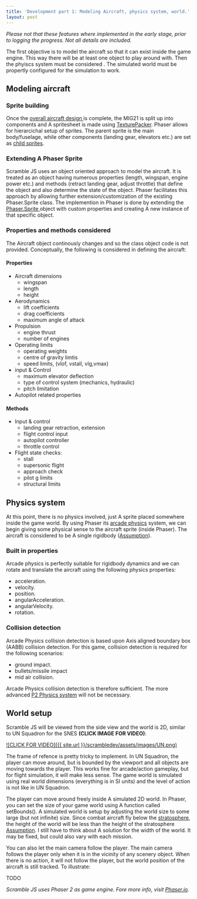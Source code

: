 ```yaml
---
title: 'Development part 1: Modeling Aircraft, physics system, world.'
layout: post
---
```


*Please not that these features where implemented in the early stage, prior to  logging the progress.  Not all details are included.*

The first objective is to model the aircraft so that it can exist inside the game engine. This way there will be at least one object to play around with. Then the phyiscs system must be considered . The simulated world must be propertly configured for the simulation to work.

## Modeling aircraft

### Sprite building

Once the [overall aircraft design ](/scrambledev/2017/01/16/aircraft-design-part-1.html) is complete, the MIG21 is split up into components and  A spritesheet is made using [TexturePacker](https://www.codeandweb.com/texturepacker). Phaser allows for hierarcichal setup of sprites. The parent sprite is the main body/fuselage, while other components (landing gear, elevators etc.) are set as [child sprites](https://phaser.io/examples/v2/sprites/child-sprites).

### Extending A Phaser Sprite

Scramble JS uses an object oriented approach to model the aircraft. It is treated as an object having numerous properties (length, wingspan, engine power etc.) and methods (retract landing gear, adjust throttle) that define the object and also determine the state of the object. Phaser facilitates this approach by allowing further extension/customization of the existing Phaser.Sprite class. The implemention in Phaser is done by extending the [Phaser.Sprite ](https://phaser.io/examples/v2/sprites/extending-sprite-demo-2)object with custom properties and creating A new instance of that specific object. 

### Properties and methods considered

The Aircraft object continously changes and so the class object code  is not provided. Conceptually, the following is considered in defining the aircraft:

#### Properties

- Aircraft dimensions
  - wingspan
  - length
  - height
- Aerodynamics
  - lift coefficients
  - drag coefficients
  - maximum angle of attack
- Propulsion
  - engine thrust
  - number of engines
- Operating limits
  - operating weights
  - centre of gravity limtis
  - speed limits, (vlof, vstall, vlg,vmax)
- input & Control
  - maximum elevator deflection
  - type of  control system (mechanics, hydraulic)
  - pitch limitation
- Autopilot related properties     

#### Methods

-  Input & control
   - landing gear retraction, extension
   - flight control input
   - autopilot controller
   - throttle control
- Flight state checks:
   -	stall
	 -  supersonic flight
	 - approach check
	 - pilot g limits
	 - structural limits

## Physics system
At this point, there is no physics involved,  just A sprite placed somewhere inside the game world. By using Phaser its [arcade physics](https://phaser.io/examples/v2/category/arcade-physics) system, we can begin giving some physical sense to the aircraft sprite (inside Phaser). The aircraft is considered to be A single rigidbody ([Assumption](#)).  

### Built in properties
Arcade physics is perfectly suitable for rigidbody dynamics and we can rotate and translate the aircraft using the following physics properties:

*  acceleration.
*  velocity.
*  position.
*  angularAcceleration.
*  angularVelocity.
*  rotation.

### Collision detection
Arcade Physics collision detection is based upon Axis aligned boundary box (AABB) collision detection. For this game, collision detection is required for the following scenarios:

* ground impact.
* bullets/missile impact
* mid air collision.

Arcade Physics collision detection is therefore sufficient. The more advanced [P2 Physics system](https://phaser.io/examples/v2/category/p2-physics) will not be necessary.

## World setup

Scramble JS will be viewed from the side view and the world is 2D, similar to UN Squadron for the SNES **(CLICK IMAGE FOR VIDEO)**:

[![CLICK FOR VIDEO]({{ site.url }}/scrambledev/assets/images/UN.png)](https://www.youtube.com/watch?v=-C6V_bEmOEQ&t=608s)

The frame of refence is pretty tricky to implement. In UN Squadron, the player can move around, but is bounded by the viewport and all objects are moving towards the player. This works fine for arcade/action gameplay, but for flight simulation, it will make less sense. The game world is simulated using real world dimensions (everything is in SI units) and the level of action is not like in UN Squadron. 

The player can move around freely inside A simulated 2D world. In Phaser, you can set the size of your game world using A function called setBounds(). A simulated world is setup by adjusting the world size to some  large (but not infinite) size. Since combat aircraft fly below the  [stratosphere](http://www.online-sciences.com/wp-content/uploads/2014/09/stratosphere-layer-11.jpg),  the height of the world will be less than the height of the stratosphere [ Assumption](#). I still have to think about A solution for the width of the world. It may be fixed, but could also vary with each mission.

You can also let the main camera follow the player. The main camera follows the player only when it is in the vicinity of any scenery object. When there is no action, it will not follow the player, but the world position of the aircraft is still tracked. To illustrate:

TODO



*Scramble JS uses Phaser 2 as game engine. Fore more info, visit [Phaser.io](http://www.phaser.io).*